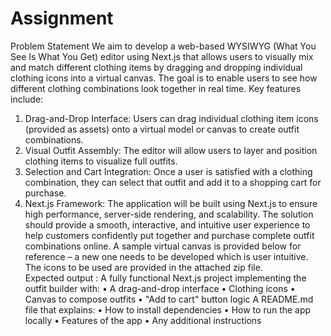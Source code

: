 # Assignment
Problem Statement 
We aim to develop a web-based WYSIWYG (What You See Is What You Get) editor using 
Next.js that allows users to visually mix and match different clothing items by dragging and 
dropping individual clothing icons into a virtual canvas. The goal is to enable users to see 
how different clothing combinations look together in real time. 
Key features include: 
1. Drag-and-Drop Interface: Users can drag individual clothing item icons (provided as 
assets) onto a virtual model or canvas to create outfit combinations. 
2. Visual Outfit Assembly: The editor will allow users to layer and position clothing 
items to visualize full outfits. 
3. Selection and Cart Integration: Once a user is satisfied with a clothing combination, 
they can select that outfit and add it to a shopping cart for purchase. 
4. Next.js Framework: The application will be built using Next.js to ensure high 
performance, server-side rendering, and scalability. 
The solution should provide a smooth, interactive, and intuitive user experience to help 
customers confidently put together and purchase complete outfit combinations online. 
A sample virtual canvas is provided below for reference – a new one needs to be developed 
which is user intuitive. The icons to be used are provided in the attached zip file.  
Expected output : 
A fully functional Next.js project implementing the outfit builder with: 
• A drag-and-drop interface 
• Clothing icons 
• Canvas to compose outfits 
• "Add to cart" button logic 
A README.md file that explains: 
• How to install dependencies 
• How to run the app locally 
• Features of the app 
• Any additional instructions
